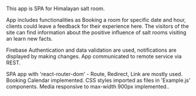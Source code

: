 This app is SPA for Himalayan salt room. 

App includes functionalities as Booking a room for specific date and hour, clients could leave a feedback for their experience here. The visitors of the site can find information about the positive influence of salt rooms visiting an learn new facts. 

Firebase Authentication and data validation are used, notifications are displayed by making changes.  App communicated to remote service via REST.

SPA app with 'react-router-dom' - Route, Redirect, Link are mostly used. Booking Calendar implemented. CSS styles imported as files in 'Example.js' components. Media responsive to max-width 900px implemented..

